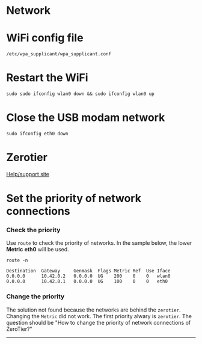 # Network

# WiFi config file

    /etc/wpa_supplicant/wpa_supplicant.conf

# Restart the WiFi

    sudo sudo ifconfig wlan0 down && sudo ifconfig wlan0 up

# Close the USB modam network

    sudo ifconfig eth0 down

# Zerotier
[Help/support site](https://zerotier.atlassian.net/wiki/discover/all-updates)

# Set the priority of network connections

### Check the priority
Use `route` to check the priority of networks. In the sample below, the lower **Metric** **eth0** will be used.
    
    route -n

    Destination  Gateway     Genmask  Flags Metric Ref  Use Iface
    0.0.0.0      10.42.0.2   0.0.0.0  UG    200    0    0   wlan0
    0.0.0.0      10.42.0.1   0.0.0.0  UG    100    0    0   eth0

### Change the priority
The solution not found because the networks are behind the `zerotier`. Changing the `Metric` did not work. The first priority alwary is `zerotier`. The question should be "How to change the priority of network connections of ZeroTier?"

---